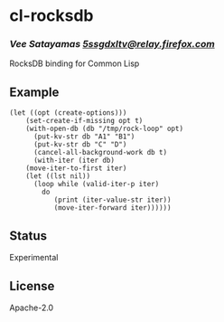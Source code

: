 # cl-rocksdb
### _Vee Satayamas <5ssgdxltv@relay.firefox.com>_

RocksDB binding for Common Lisp

## Example

```Lisp
(let ((opt (create-options)))
    (set-create-if-missing opt t)
    (with-open-db (db "/tmp/rock-loop" opt)
      (put-kv-str db "A1" "B1")
      (put-kv-str db "C" "D")
      (cancel-all-background-work db t)
      (with-iter (iter db)
	(move-iter-to-first iter)
	(let ((lst nil))
	  (loop while (valid-iter-p iter)
		do
		   (print (iter-value-str iter))
		   (move-iter-forward iter))))))
```

## Status

Experimental

## License

Apache-2.0
